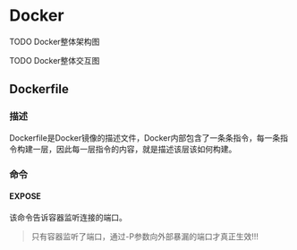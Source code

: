 # Docker

TODO Docker整体架构图

TODO Docker整体交互图

## Dockerfile

### 描述

Dockerfile是Docker镜像的描述文件，Docker内部包含了一条条指令，每一条指令构建一层，因此每一层指令的内容，就是描述该层该如何构建。

### 命令

#### EXPOSE

该命令告诉容器监听连接的端口。

> 只有容器监听了端口，通过-P参数向外部暴漏的端口才真正生效!!!





